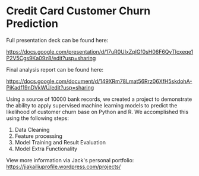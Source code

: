 # Credit Card Customer Churn Prediction
Full presentation deck can be found here:

https://docs.google.com/presentation/d/17uR0UIxZplGf0sH06F6QyTlcxeqe1P2V5Cgs9Ka09z8/edit?usp=sharing

Final analysis report can be found here: 

https://docs.google.com/document/d/149XRm78Lmat56Rrz06XfH5skdohA-PiKadf19nDVkWU/edit?usp=sharing

Using a source of 10000 bank records, we created a project to demonstrate the ability to apply supervised machine learning models to predict the likelihood of customer churn base on Python and R. We accomplished this using the following steps:

1. Data Cleaning
2. Feature processing
3. Model Training and Result Evaluation
4. Model Extra Functionality

View more information via Jack's personal portfolio:
https://jiakailiuprofile.wordpress.com/projects/